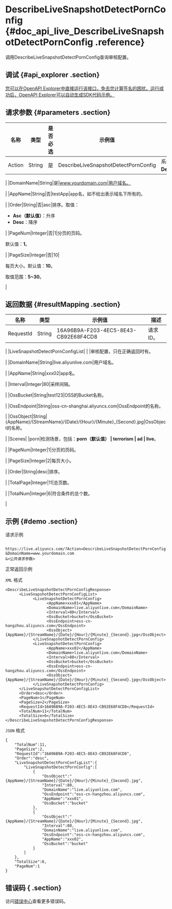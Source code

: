 # DescribeLiveSnapshotDetectPornConfig {#doc_api_live_DescribeLiveSnapshotDetectPornConfig .reference}

调用DescribeLiveSnapshotDetectPornConfig查询审核配置。

## 调试 {#api_explorer .section}

[您可以在OpenAPI Explorer中直接运行该接口，免去您计算签名的困扰。运行成功后，OpenAPI Explorer可以自动生成SDK代码示例。](https://api.aliyun.com/#product=live&api=DescribeLiveSnapshotDetectPornConfig&type=RPC&version=2016-11-01)

## 请求参数 {#parameters .section}

|名称|类型|是否必选|示例值|描述|
|--|--|----|---|--|
|Action|String|是|DescribeLiveSnapshotDetectPornConfig|系统规定参数。取值：**DescribeLiveSnapshotDetectPornConfig**。

 |
|DomainName|String|是|www.yourdomain.com|用户域名。

 |
|AppName|String|否|testApp|app名，如不给出表示域名下所有的。

 |
|Order|String|否|asc|排序。取值：

 -   **Asc（默认值）**：升序
-   **Desc**：降序

 |
|PageNum|Integer|否|1|分页的页码。

 默认值：**1**。

 |
|PageSize|Integer|否|10| 

 每页大小。默认值：**10**。

 取值范围：**5~30**。

 |

## 返回数据 {#resultMapping .section}

|名称|类型|示例值|描述|
|--|--|---|--|
|RequestId|String|16A96B9A-F203-4EC5-8E43-CB92E68F4CD8|请求ID。

 |
|LiveSnapshotDetectPornConfigList| | |审核配置，只在正确返回时有。

 |
|DomainName|String|live.aliyunlive.com|用户域名。

 |
|AppName|String|xxx02|app名。

 |
|Interval|Integer|80|采样间隔。

 |
|OssBucket|String|test123|OSS的Bucket名称。

 |
|OssEndpoint|String|oss-cn-shanghai.aliyuncs.com|OssEndpoint的名称。

 |
|OssObject|String|\{AppName\}/\{StreamName\}/\{Date\}/\{Hour\}/\{Minute\}\_\{Second\}.jpg|OssObject的名称。

 |
|Scenes| |porn|检测场景，包括：**porn（默认值） | terrorism | ad | live**。

 |
|PageNum|Integer|1|分页的页码。

 |
|PageSize|Integer|2|每页大小。

 |
|Order|String|desc|排序。

 |
|TotalPage|Integer|11|总页数。

 |
|TotalNum|Integer|6|符合条件的总个数。

 |

## 示例 {#demo .section}

请求示例

``` {#request_demo}

https://live.aliyuncs.com/?Action=DescribeLiveSnapshotDetectPornConfig
&DomainName=www.yourdomain.com
&<公共请求参数>

```

正常返回示例

`XML` 格式

``` {#xml_return_success_demo}
<DescribeLiveSnapshotDetectPornConfigResponse>
	  <LiveSnapshotDetectPornConfigList>
		    <LiveSnapshotDetectPornConfig>
			      <AppName>xxx01</AppName>
			      <DomainName>live.aliyunlive.com</DomainName>
			      <Interval>80</Interval>
			      <OssBucket>bucket</OssBucket>
			      <OssEndpoint>oss-cn-hangzhou.aliyuncs.com</OssEndpoint>
			      <OssObject>{AppName}/{StreamName}/{Date}/{Hour}/{Minute}_{Second}.jpg</OssObject>
		    </LiveSnapshotDetectPornConfig>
		    <LiveSnapshotDetectPornConfig>
			      <AppName>xxx02</AppName>
			      <DomainName>live.aliyunlive.com</DomainName>
			      <Interval>80</Interval>
			      <OssBucket>bucket</OssBucket>
			      <OssEndpoint>oss-cn-hangzhou.aliyuncs.com</OssEndpoint>
			      <OssObject>{AppName}/{StreamName}/{Date}/{Hour}/{Minute}_{Second}.jpg</OssObject>
		    </LiveSnapshotDetectPornConfig>
	  </LiveSnapshotDetectPornConfigList>
	  <Order>desc</Order>
	  <PageNum>1</PageNum>
	  <PageSize>2</PageSize>
	  <RequestId>16A96B9A-F203-4EC5-8E43-CB92E68F4CD8</RequestId>
	  <TotalNum>11</TotalNum>
	  <TotalSize>6</TotalSize>
</DescribeLiveSnapshotDetectPornConfigResponse>
```

`JSON` 格式

``` {#json_return_success_demo}
{
	"TotalNum":11,
	"PageSize":2,
	"RequestId":"16A96B9A-F203-4EC5-8E43-CB92E68F4CD8",
	"Order":"desc",
	"LiveSnapshotDetectPornConfigList":{
		"LiveSnapshotDetectPornConfig":[
			{
				"OssObject":"{AppName}/{StreamName}/{Date}/{Hour}/{Minute}_{Second}.jpg",
				"Interval":80,
				"DomainName":"live.aliyunlive.com",
				"OssEndpoint":"oss-cn-hangzhou.aliyuncs.com",
				"AppName":"xxx01",
				"OssBucket":"bucket"
			},
			{
				"OssObject":"{AppName}/{StreamName}/{Date}/{Hour}/{Minute}_{Second}.jpg",
				"Interval":80,
				"DomainName":"live.aliyunlive.com",
				"OssEndpoint":"oss-cn-hangzhou.aliyuncs.com",
				"AppName":"xxx02",
				"OssBucket":"bucket"
			}
		]
	},
	"TotalSize":6,
	"PageNum":1
}
```

## 错误码 { .section}

访问[错误中心](https://error-center.aliyun.com/status/product/live)查看更多错误码。

